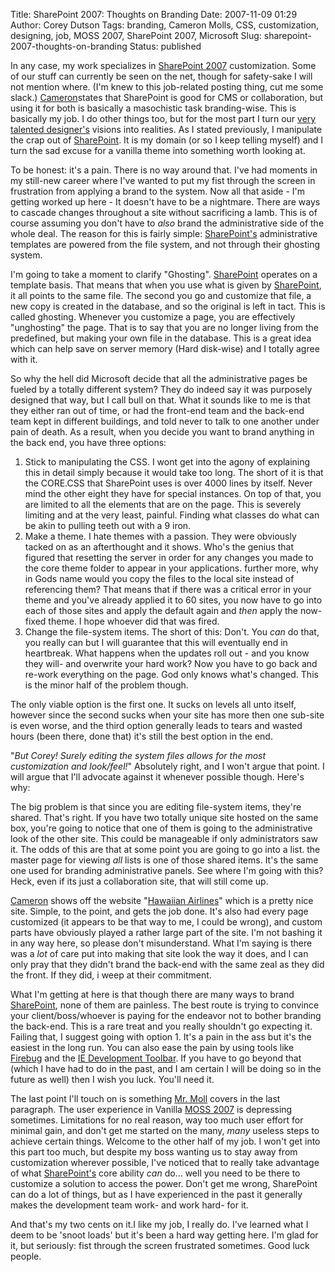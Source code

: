 Title: SharePoint 2007: Thoughts on Branding
Date: 2007-11-09 01:29
Author: Corey Dutson
Tags: branding, Cameron Molls, CSS, customization, designing, job, MOSS 2007, SharePoint 2007, Microsoft
Slug: sharepoint-2007-thoughts-on-branding
Status: published

In any case, my work specializes in [SharePoint
2007](http://office.microsoft.com/en-us/sharepointserver/FX100492001033.aspx "SharePoint 2007")
customization. Some of our stuff can currently be seen on the net,
though for safety-sake I will not mention where. (I'm knew to this
job-related posting thing, cut me some slack.)
[Cameron](http://cameronmoll.com/archives/2007/10/sharepoint_2007_pointedly_unskinnable/ "Cameron Moll")states
that SharePoint is good for CMS or collaboration, but using it for both
is basically a masochistic task branding-wise. This is basically my job.
I do other things too, but for the most part I turn our [very talented
designer's](http://plantt.ca/ "Richard Plantt") visions into realities.
As I stated previously, I manipulate the crap out of
[SharePoint](http://office.microsoft.com/en-us/sharepointserver/FX100492001033.aspx "SharePoint 2007").
It is my domain (or so I keep telling myself) and I turn the sad excuse
for a vanilla theme into something worth looking at.

To be honest: it's a pain. There is no way around that. I've had moments
in my still-new career where I've wanted to put my fist through the
screen in frustration from applying a brand to the system. Now all that
aside - I'm getting worked up here - It doesn't have to be a nightmare.
There are ways to cascade changes throughout a site without sacrificing
a lamb. This is of course assuming you don't have to *also* brand the
administrative side of the whole deal. The reason for this is fairly
simple:
[SharePoint's](http://office.microsoft.com/en-us/sharepointserver/FX100492001033.aspx "SharePoint 2007")
administrative templates are powered from the file system, and not
through their ghosting system.

I'm going to take a moment to clarify "Ghosting".
[SharePoint](http://office.microsoft.com/en-us/sharepointserver/FX100492001033.aspx "SharePoint 2007")
operates on a template basis. That means that when you use what is given
by
[SharePoint](http://office.microsoft.com/en-us/sharepointserver/FX100492001033.aspx "SharePoint 2007"),
it all points to the same file. The second you go and customize that
file, a new copy is created in the database, and so the original is left
in tact. This is called ghosting. Whenever you customize a page, you are
effectively "unghosting" the page. That is to say that you are no longer
living from the predefined, but making your own file in the database.
This is a great idea which can help save on server memory (Hard
disk-wise) and I totally agree with it.

So why the hell did Microsoft decide that all the administrative pages
be fueled by a totally different system? They do indeed say it was
purposely designed that way, but I call bull on that. What it sounds
like to me is that they either ran out of time, or had the front-end
team and the back-end team kept in different buildings, and told never
to talk to one another under pain of death. As a result, when you decide
you want to brand anything in the back end, you have three options:

1.  Stick to manipulating the CSS. I wont get into the agony of
    explaining this in detail simply because it would take too long. The
    short of it is that the CORE.CSS that SharePoint uses is over 4000
    lines by itself. Never mind the other eight they have for
    special instances. On top of that, you are limited to all the
    elements that are on the page. This is severely limiting and at the
    very least, painful. Finding what classes do what can be akin to
    pulling teeth out with a 9 iron.
2.  Make a theme. I hate themes with a passion. They were obviously
    tacked on as an afterthought and it shows. Who's the genius that
    figured that resetting the server in order for any changes you made
    to the core theme folder to appear in your applications. further
    more, why in Gods name would you copy the files to the local site
    instead of referencing them? That means that if there was a critical
    error in your theme and you've already applied it to 60 sites, you
    now have to go into each of those sites and apply the default again
    and *then* apply the now-fixed theme. I hope whoever did that
    was fired.
3.  Change the file-system items. The short of this: Don't. You *can* do
    that, you really can but I will guarantee that this will eventually
    end in heartbreak. What happens when the updates roll out - and you
    know they will- and overwrite your hard work? Now you have to go
    back and re-work everything on the page. God only knows
    what's changed. This is the minor half of the problem though.

The only viable option is the first one. It sucks on levels all unto
itself, however since the second sucks when your site has more then one
sub-site is even worse, and the third option generally leads to tears
and wasted hours (been there, done that) it's still the best option in
the end.  
  
"*But Corey! Surely editing the system files allows for the most
customization and look/feel!*" Absolutely right, and I won't argue that
point. I will argue that I'll advocate against it whenever possible
though. Here's why:

The big problem is that since you are editing file-system items, they're
shared. That's right. If you have two totally unique site hosted on the
same box, you're going to notice that one of them is going to the
administrative look of the other site. This could be manageable if only
administrators saw it. The odds of this are that at some point you are
going to go into a list. the master page for viewing *all* lists is one
of those shared items. It's the same one used for branding
administrative panels. See where I'm going with this? Heck, even if its
just a collaboration site, that will still come up.

[Cameron](http://cameronmoll.com/archives/2007/10/sharepoint_2007_pointedly_unskinnable/ "Cameron Moll")
shows off the website "[Hawaiian
Airlines](http://www.hawaiianair.com/Pages/Index.aspx "Hawaiian Airlines")"
which is a pretty nice site. Simple, to the point, and gets the job
done. It's also had every page customized (it appears to be that way to
me, I could be wrong), and custom parts have obviously played a rather
large part of the site. I'm not bashing it in any way here, so please
don't misunderstand. What I'm saying is there was a *lot* of care put
into making that site look the way it does, and I can only pray that
they didn't brand the back-end with the same zeal as they did the front.
If they did, i weep at their commitment.

What I'm getting at here is that though there are many ways to brand
[SharePoint](http://office.microsoft.com/en-us/sharepointserver/FX100492001033.aspx "SharePoint 2007"),
none of them are painless. The best route is trying to convince your
client/boss/whoever is paying for the endeavor not to bother branding
the back-end. This is a rare treat and you really shouldn't go expecting
it. Failing that, I suggest going with option 1. It's a pain in the ass
but it's the easiest in the long run. You can also ease the pain by
using tools like [Firebug](http://www.getfirebug.com/ "Firebug") and the
[IE Development
Toolbar](http://www.microsoft.com/downloads/details.aspx?familyid=e59c3964-672d-4511-bb3e-2d5e1db91038&displaylang=en "Internet Explorer Developer Toolbar").
If you have to go beyond that (which I have had to do in the past, and I
am certain I will be doing so in the future as well) then I wish you
luck. You'll need it.

The last point I'll touch on is something [Mr.
Moll](http://cameronmoll.com/archives/2007/10/sharepoint_2007_pointedly_unskinnable/ "Cameron Moll")
covers in the last paragraph. The user experience in Vanilla [MOSS
2007](http://office.microsoft.com/en-us/sharepointserver/FX100492001033.aspx "SharePoint 2007")
is depressing sometimes. Limitations for no real reason, way too much
user effort for minimal gain, and don't get me started on the many,
*many* useless steps to achieve certain things. Welcome to the other
half of my job. I won't get into this part too much, but despite my boss
wanting us to stay away from customization wherever possible, I've
noticed that to really take advantage of what
[SharePoint's](http://office.microsoft.com/en-us/sharepointserver/FX100492001033.aspx "SharePoint 2007")
core ability *can* do... well you need to be there to customize a
solution to access the power. Don't get me wrong, SharePoint can do a
lot of things, but as I have experienced in the past it generally makes
the development team work- and work hard- for it.

And that's my two cents on it.I like my job, I really do. I've learned
what I deem to be 'snoot loads' but it's been a hard way getting here.
I'm glad for it, but seriously: fist through the screen frustrated
sometimes. Good luck people.
